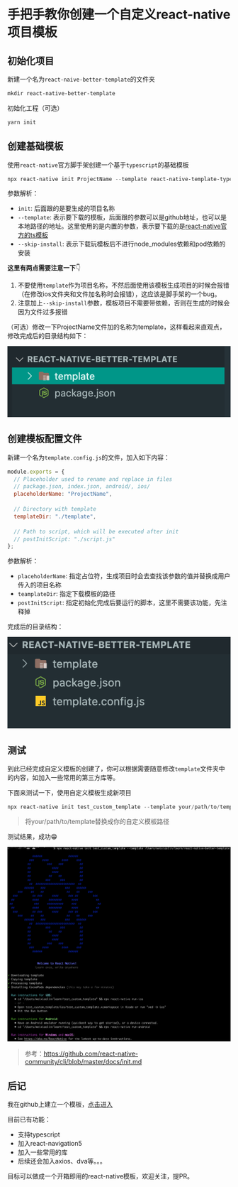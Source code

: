# 手把手教你创建一个自定义react-native项目模板



## 初始化项目

新建一个名为`react-naive-better-template`的文件夹

```powershell
mkdir react-native-better-template
```

初始化工程（可选）

```powershell
yarn init
```



## 创建基础模板

使用`react-native`官方脚手架创建一个基于`typescript`的基础模板

~~~powershell
npx react-native init ProjectName --template react-native-template-typescript --skip-install
~~~

参数解析：

- `init`: 后面跟的是要生成的项目名称
- `--template`: 表示要下载的模板，后面跟的参数可以是github地址，也可以是本地路径的地址。这里使用的是内置的参数，表示要下载的是[react-native官方的ts模板](https://github.com/react-native-community/react-native-template-typescript/blob/master/template.config.js)
- `--skip-install`: 表示下载玩模板后不进行node_modules依赖和pod依赖的安装



**这里有两点需要注意一下**:point_down:

1. 不要使用`template`作为项目名称，不然后面使用该模板生成项目的时候会报错（在修改ios文件夹和文件加名称时会报错），这应该是脚手架的一个bug。
2. 注意加上`--skip-install`参数，模板项目不需要带依赖，否则在生成的时候会因为文件过多报错



（可选）修改一下ProjectName文件加的名称为template，这样看起来直观点，修改完成后的目录结构如下：

![目录结构](./images/directory.png)



## 创建模板配置文件

新建一个名为`template.config.js`的文件，加入如下内容：

```js
module.exports = {
  // Placeholder used to rename and replace in files
  // package.json, index.json, android/, ios/
  placeholderName: "ProjectName",

  // Directory with template
  templateDir: "./template",

  // Path to script, which will be executed after init
  // postInitScript: "./script.js"
};
```

参数解析：

- `placeholderName`:  指定占位符，生成项目时会去查找该参数的值并替换成用户传入的项目名称
- `teamplateDir`: 指定下载模板的路径
- `postInitScript`: 指定初始化完成后要运行的脚本，这里不需要该功能，先注释掉



完成后的目录结构：

![目录结构](./images/directory1.png)



## 测试

到此已经完成自定义模板的创建了，你可以根据需要随意修改`template`文件夹中的内容，如加入一些常用的第三方库等。



下面来测试一下，使用自定义模板生成新项目

```powershell
npx react-native init test_custom_template --template your/path/to/template
```

> 将your/path/to/template替换成你的自定义模板路径



测试结果，成功:grin:

![测试图片](./images/result.png)



> 参考：https://github.com/react-native-community/cli/blob/master/docs/init.md



## 后记

我在github上建立一个模板，[点击进入](https://github.com/wcly/react-native-better-template)

目前已有功能：

- 支持typescript
- 加入react-navigation5
- 加入一些常用的库
- 后续还会加入axios、dva等。。。

目标可以做成一个开箱即用的react-native模板，欢迎关注，提PR。